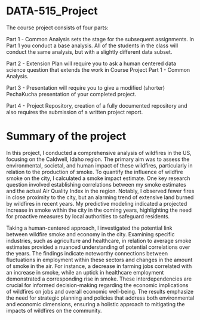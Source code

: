 # DATA-515_Project

The course project consists of four parts: 

Part 1 - Common Analysis sets the stage for the subsequent assignments. In Part 1 you conduct a base analysis. All of the students in the class will conduct the same analysis, but with a slightly different data subset.

Part 2 - Extension Plan will require you to ask a human centered data science question that extends the work in Course Project Part 1 - Common Analysis. 

Part 3 - Presentation will require you to give a modified (shorter) PechaKucha presentation of your completed project.

Part 4 - Project Repository, creation of a fully documented repository and also requires the submission of a written project report.

# Summary of the project

In this project, I conducted a comprehensive analysis of wildfires in the US, focusing on the Caldwell, Idaho region. The primary aim was to assess the environmental, societal, and human impact of these wildfires, particularly in relation to the production of smoke. To quantify the influence of wildfire smoke on the city, I calculated a smoke impact estimate. One key research question involved establishing correlations between my smoke estimates and the actual Air Quality Index in the region. Notably, I observed fewer fires in close proximity to the city, but an alarming trend of extensive land burned by wildfires in recent years. My predictive modeling indicated a projected increase in smoke within the city in the coming years, highlighting the need for proactive measures by local authorities to safeguard residents.

Taking a human-centered approach, I investigated the potential link between wildfire smoke and economy in the city. Examining specific industries, such as agriculture and healthcare, in relation to average smoke estimates provided a nuanced understanding of potential correlations over the years. The findings indicate noteworthy connections between fluctuations in employment within these sectors and changes in the amount of smoke in the air. For instance, a decrease in farming jobs correlated with an increase in smoke, while an uptick in healthcare employment demonstrated a corresponding rise in smoke. These interdependencies are crucial for informed decision-making regarding the economic implications of wildfires on jobs and overall economic well-being. The results emphasize the need for strategic planning and policies that address both environmental and economic dimensions, ensuring a holistic approach to mitigating the impacts of wildfires on the community.
